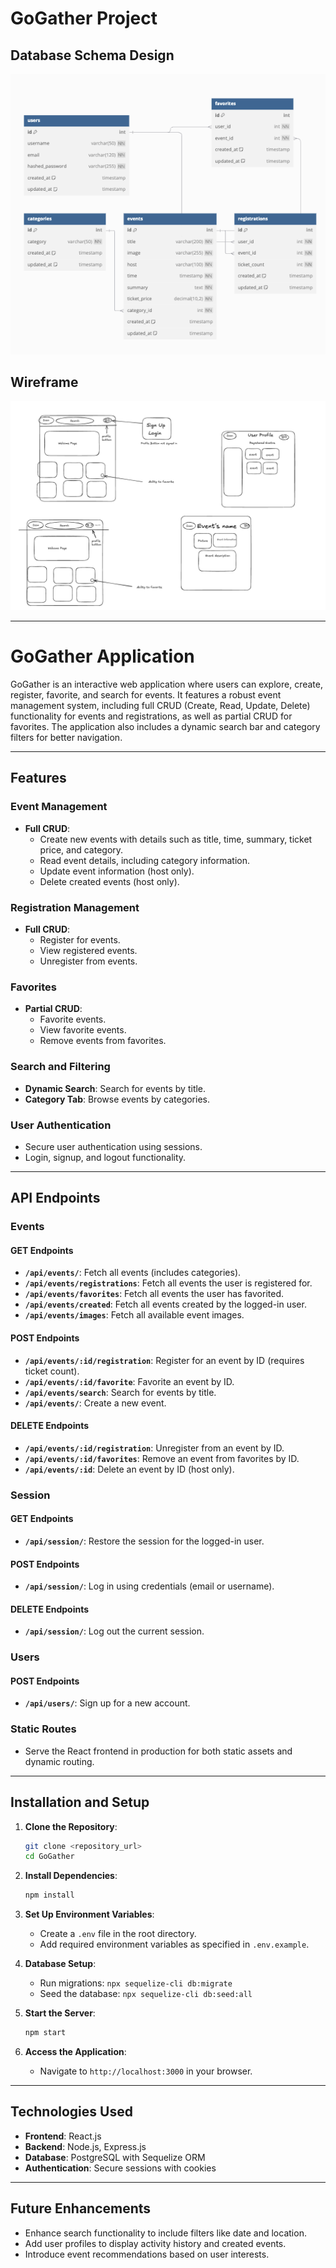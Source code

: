 
# GoGather Project

## Database Schema Design

![db-schema]

[db-schema]: ./images/dbschema.png

## Wireframe

![wireframe]

[wireframe]: ./images/wireframe.png
---
# GoGather Application

GoGather is an interactive web application where users can explore, create, register, favorite, and search for events. It features a robust event management system, including full CRUD (Create, Read, Update, Delete) functionality for events and registrations, as well as partial CRUD for favorites. The application also includes a dynamic search bar and category filters for better navigation.

---

## Features

### Event Management
- **Full CRUD**:
  - Create new events with details such as title, time, summary, ticket price, and category.
  - Read event details, including category information.
  - Update event information (host only).
  - Delete created events (host only).

### Registration Management
- **Full CRUD**:
  - Register for events.
  - View registered events.
  - Unregister from events.

### Favorites
- **Partial CRUD**:
  - Favorite events.
  - View favorite events.
  - Remove events from favorites.

### Search and Filtering
- **Dynamic Search**: Search for events by title.
- **Category Tab**: Browse events by categories.

### User Authentication
- Secure user authentication using sessions.
- Login, signup, and logout functionality.

---

## API Endpoints

### Events

#### GET Endpoints
- **`/api/events/`**: Fetch all events (includes categories).
- **`/api/events/registrations`**: Fetch all events the user is registered for.
- **`/api/events/favorites`**: Fetch all events the user has favorited.
- **`/api/events/created`**: Fetch all events created by the logged-in user.
- **`/api/events/images`**: Fetch all available event images.

#### POST Endpoints
- **`/api/events/:id/registration`**: Register for an event by ID (requires ticket count).
- **`/api/events/:id/favorite`**: Favorite an event by ID.
- **`/api/events/search`**: Search for events by title.
- **`/api/events/`**: Create a new event.

#### DELETE Endpoints
- **`/api/events/:id/registration`**: Unregister from an event by ID.
- **`/api/events/:id/favorites`**: Remove an event from favorites by ID.
- **`/api/events/:id`**: Delete an event by ID (host only).

### Session

#### GET Endpoints
- **`/api/session/`**: Restore the session for the logged-in user.

#### POST Endpoints
- **`/api/session/`**: Log in using credentials (email or username).

#### DELETE Endpoints
- **`/api/session/`**: Log out the current session.

### Users

#### POST Endpoints
- **`/api/users/`**: Sign up for a new account.

### Static Routes
- Serve the React frontend in production for both static assets and dynamic routing.

---

## Installation and Setup

1. **Clone the Repository**:
   ```bash
   git clone <repository_url>
   cd GoGather
   ```

2. **Install Dependencies**:
   ```bash
   npm install
   ```

3. **Set Up Environment Variables**:
   - Create a `.env` file in the root directory.
   - Add required environment variables as specified in `.env.example`.

4. **Database Setup**:
   - Run migrations: `npx sequelize-cli db:migrate`
   - Seed the database: `npx sequelize-cli db:seed:all`

5. **Start the Server**:
   ```bash
   npm start
   ```

6. **Access the Application**:
   - Navigate to `http://localhost:3000` in your browser.

---

## Technologies Used
- **Frontend**: React.js
- **Backend**: Node.js, Express.js
- **Database**: PostgreSQL with Sequelize ORM
- **Authentication**: Secure sessions with cookies

---

## Future Enhancements
- Enhance search functionality to include filters like date and location.
- Add user profiles to display activity history and created events.
- Introduce event recommendations based on user interests.
